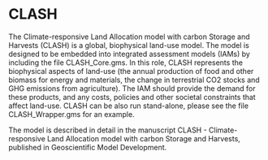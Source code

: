 # CLASH
The Climate-responsive Land Allocation model with carbon Storage and Harvests (CLASH) is a global, biophysical land-use model. The model is designed to be embedded into integrated assessment models (IAMs) by including the file CLASH_Core.gms. In this role, CLASH represents the biophysical aspects of land-use (the annual production of food and other biomass for energy and materials, the change in terrestrial CO2 stocks and GHG emissions from agriculture). The IAM should provide the demand for these products, and any costs, policies and other societal constraints that affect land-use. CLASH can be also run stand-alone, please see the file CLASH_Wrapper.gms for an example.

The model is described in detail in the manuscript CLASH - Climate-responsive Land Allocation model with carbon Storage and Harvests, published in Geoscientific Model Development.
